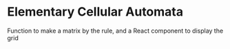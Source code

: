 # Elementary Cellular Automata

Function to make a matrix by the rule, and a React component to display the grid